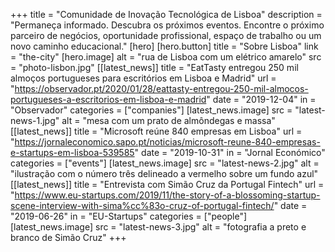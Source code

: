 +++
title = "Comunidade de Inovação Tecnológica de Lisboa"
description = "Permaneça informado. Descubra os próximos eventos. Encontre o próximo parceiro de negócios, oportunidade profissional, espaço de trabalho ou um novo caminho educacional."
[hero]
    [hero.button]
        title = "Sobre Lisboa"
        link = "the-city"
    [hero.image]
        alt = "rua de Lisboa com um elétrico amarelo"
        src = "photo-lisbon.jpg"
[[latest_news]]
    title = "EatTasty entregou 250 mil almoços portugueses para escritórios em Lisboa e Madrid"
    url = "https://observador.pt/2020/01/28/eattasty-entregou-250-mil-almocos-portugueses-a-escritorios-em-lisboa-e-madrid"
    date = "2019-12-04"
    in = "Observador"
    categories = ["companies"]
    [latest_news.image] 
        src = "latest-news-1.jpg"
        alt = "mesa com um prato de almôndegas e massa"
[[latest_news]]
    title = "Microsoft reúne 840 empresas em Lisboa"
    url = "https://jornaleconomico.sapo.pt/noticias/microsoft-reune-840-empresas-e-startups-em-lisboa-539585"
    date = "2019-10-31"
    in = "Jornal Económico"
    categories = ["events"]
    [latest_news.image] 
        src = "latest-news-2.jpg"
        alt = "ilustração com o número três delineado a vermelho sobre um fundo azul"
[[latest_news]]
    title = "Entrevista com Simão Cruz da Portugal Fintech"
    url = "https://www.eu-startups.com/2019/11/the-story-of-a-blossoming-startup-scene-interview-with-sima%cc%83o-cruz-of-portugal-fintech/"
    date = "2019-06-26"
    in = "EU-Startups"
    categories = ["people"]
    [latest_news.image] 
        src = "latest-news-3.jpg"
        alt = "fotografia a preto e branco de Simão Cruz"
+++